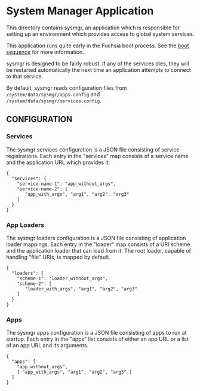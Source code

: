 # System Manager Application

This directory contains sysmgr, an application which is responsible
for setting up an environment which provides access to global system
services.

This application runs quite early in the Fuchsia boot process. See the
[boot sequence](https://fuchsia.googlesource.com/docs/+/master/boot_sequence.md)
for more information.

sysmgr is designed to be fairly robust.  If any of the services
dies, they will be restarted automatically the next time an
application attempts to connect to that service.

By default, sysmgr reads configuration files from
`/system/data/sysmgr/apps.config` and
`/system/data/sysmgr/services.config`.

## CONFIGURATION

### Services

The sysmgr services configuration is a JSON file consisting of service
registrations.  Each entry in the "services" map consists of a service
name and the application URL which provides it.

    {
      "services": {
        "service-name-1": "app_without_args",
        "service-name-2": [
           "app_with_args", "arg1", "arg2", "arg3"
        ]
      }
    }

### App Loaders

The sysmgr loaders configuration is a JSON file consisting of application
loader mappings.  Each entry in the "loader" map consists of a URI scheme and
the application loader that can load from it.  The root loader, capable of
handling "file" URIs, is mapped by default.

    {
      "loaders": {
        "scheme-1": "loader_without_args",
        "scheme-2": [
           "loader_with_args", "arg1", "arg2", "arg3"
        ]
      }
    }

### Apps

The sysmgr apps configuration is a JSON file consisting of apps to run at
startup.  Each entry in the "apps" list consists of either an app URL or a list
of an app URL and its arguments.

    {
      "apps": [
        "app_without_args",
        [ "app_with_args", "arg1", "arg2", "arg3" ]
      ]
    }
